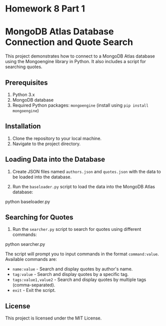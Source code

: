 # Homework 8 Part 1 

# MongoDB Atlas Database Connection and Quote Search

This project demonstrates how to connect to a MongoDB Atlas database using the Mongoengine library in Python. It also includes a script for searching quotes.

## Prerequisites

1. Python 3.x
2. MongoDB database
3. Required Python packages:  `mongoengine`  (install using `pip install mongoengine`)

## Installation

1. Clone the repository to your local machine.
2. Navigate to the project directory.

## Loading Data into the Database

1. Create JSON files named `authors.json` and `quotes.json` with the data to be loaded into the database.

2. Run the `baseloader.py` script to load the data into the MongoDB Atlas database:

python baseloader.py


## Searching for Quotes

1. Run the `searcher.py` script to search for quotes using different commands:


python searcher.py


The script will prompt you to input commands in the format `command:value`. Available commands are:
- `name:value` - Search and display quotes by author's name.
- `tag:value` - Search and display quotes by a specific tag.
- `tags:value1,value2` - Search and display quotes by multiple tags (comma-separated).
- `exit` - Exit the script.

## License

This project is licensed under the MIT License.